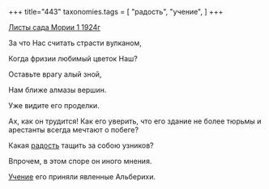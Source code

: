 +++
title="443"
taxonomies.tags = [
 "радость",
 "учение",
]
+++

[Листы сада Мории 1 1924г](/agni/1924)

За что Нас считать страсти вулканом,   

Когда фризии любимый цветок Наш?   

Оставьте врагу алый зной,   

Нам ближе алмазы вершин.   

Уже видите его проделки.   

Ах, как он трудится! Как его уверить, что его здание не более тюрьмы и арестанты всегда мечтают о побеге?   

Какая [радость](/tags/радость) тащить за собою узников?   

Впрочем, в этом споре он иного мнения.   

[Учение](/tags/учение) его приняли явленные Альберихи.   


